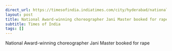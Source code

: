 ```yaml
---
direct_url: https://timesofindia.indiatimes.com/city/hyderabad/national-award-winning-choreographer-jani-master-booked-for-rape/articleshow/113384784.cms
layout: post
title: National Award-winning choreographer Jani Master booked for rape
subtitle: Times of India
tags: []
---
```


National Award-winning choreographer Jani Master booked for rape
